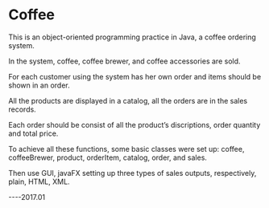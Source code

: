 # Coffee  
This is an object-oriented programming practice in Java, a coffee ordering system.  
  
In the system, coffee, coffee brewer, and coffee accessories are sold.  
  
For each customer using the system has her own order and items should be shown in an order.  
  
All the products are displayed in a catalog, all the orders are in the sales records.  
  
Each order should be consist of all the product’s discriptions, order quantity and total price.  
  
To achieve all these functions, some basic classes were set up: coffee, coffeeBrewer, product, orderItem, catalog, order, and sales.  
  
Then use GUI, javaFX setting up three types of sales outputs, respectively, plain, HTML, XML.  
  
----2017.01
